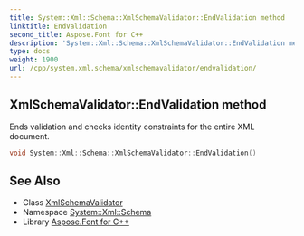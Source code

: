 ```yaml
---
title: System::Xml::Schema::XmlSchemaValidator::EndValidation method
linktitle: EndValidation
second_title: Aspose.Font for C++
description: 'System::Xml::Schema::XmlSchemaValidator::EndValidation method. Ends validation and checks identity constraints for the entire XML document in C++.'
type: docs
weight: 1900
url: /cpp/system.xml.schema/xmlschemavalidator/endvalidation/
---
```

## XmlSchemaValidator::EndValidation method


Ends validation and checks identity constraints for the entire XML document.

```cpp
void System::Xml::Schema::XmlSchemaValidator::EndValidation()
```


## See Also

* Class [XmlSchemaValidator](../)
* Namespace [System::Xml::Schema](../../)
* Library [Aspose.Font for C++](../../../)
